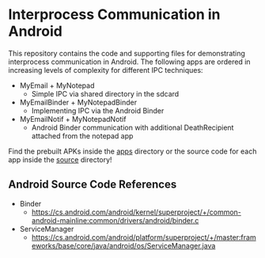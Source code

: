 # Interprocess Communication in Android
This repository contains the code and supporting files for demonstrating interprocess communication in Android. The following apps are ordered in increasing levels of complexity for different IPC techniques:

- MyEmail + MyNotepad
  - Simple IPC via shared directory in the sdcard
- MyEmailBinder + MyNotepadBinder
  - Implementing IPC via the Android Binder
- MyEmailNotif + MyNotepadNotif
  - Android Binder communication with additional DeathRecipient attached from the notepad app
 
Find the prebuilt APKs inside the [apps](https://github.com/LaurieWired/BinderIPC/tree/main/apps) directory or the source code for each app inside the [source](https://github.com/LaurieWired/BinderIPC/tree/main/source) directory!

## Android Source Code References
- Binder
  - https://cs.android.com/android/kernel/superproject/+/common-android-mainline:common/drivers/android/binder.c 
- ServiceManager
  - https://cs.android.com/android/platform/superproject/+/master:frameworks/base/core/java/android/os/ServiceManager.java
